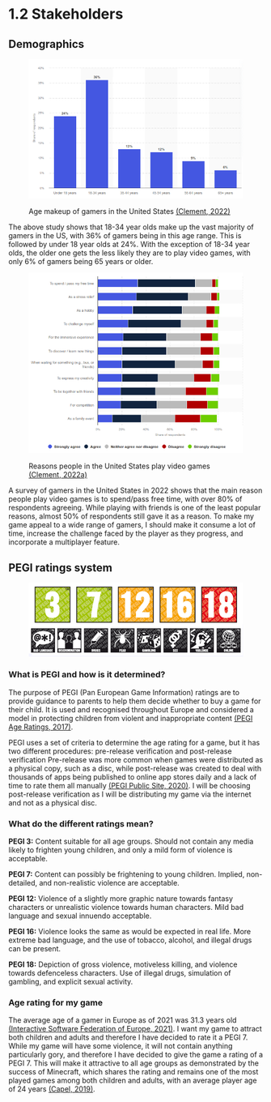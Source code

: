 # 1.2 Stakeholders

## Demographics

<figure><img src="../.gitbook/assets/image (3) (1) (1) (1) (1).png" alt=""><figcaption><p>Age makeup of gamers in the United States <a href="https://www.statista.com/statistics/189582/age-of-us-video-game-players/">(Clement, 2022)</a></p></figcaption></figure>

The above study shows that 18-34 year olds make up the vast majority of gamers in the US, with 36% of gamers being in this age range. This is followed by under 18 year olds at 24%. With the exception of 18-34 year olds, the older one gets the less likely they are to play video games, with only 6% of gamers being 65 years or older.

<figure><img src="../.gitbook/assets/image (14) (1).png" alt=""><figcaption><p>Reasons people in the United States play video games <a href="https://www.statista.com/statistics/239310/reasons-why-female-online-gamers-play-games-in-the-united-states/">(Clement, 2022a)</a></p></figcaption></figure>

A survey of gamers in the United States in 2022 shows that the main reason people play video games is to spend/pass free time, with over 80% of respondents agreeing. While playing with friends is one of the least popular reasons, almost 50% of respondents still gave it as a reason. To make my game appeal to a wide range of gamers, I should make it consume a lot of time, increase the challenge faced by the player as they progress, and incorporate a multiplayer feature.

## PEGI ratings system

<figure><img src="../.gitbook/assets/image (2) (2) (1) (1).png" alt=""><figcaption></figcaption></figure>

### What is PEGI and how is it determined?

The purpose of PEGI (Pan European Game Information) ratings are to provide guidance to parents to help them decide whether to buy a game for their child. It is used and recognised throughout Europe and considered a model in protecting children from violent and inappropriate content [(PEGI Age Ratings, 2017)](https://pegi.info/page/pegi-age-ratings).

PEGI uses a set of criteria to determine the age rating for a game, but it has two different procedures: pre-release verification and post-release verification  Pre-release was more common when games were distributed as a physical copy, such as a disc, while post-release was created to deal with thousands of apps being published to online app stores daily and a lack of time to rate them all manually [(PEGI Public Site, 2020)](https://pegi.info/page/how-we-rate-games). I will be choosing post-release verification as I will be distributing my game via the internet and not as a physical disc.

### What do the different ratings mean?

**PEGI 3:** Content suitable for all age groups. Should not contain any media likely to frighten young children, and only a mild form of violence is acceptable.&#x20;

**PEGI 7:** Content can possibly be frightening to young children. Implied, non-detailed, and non-realistic violence are acceptable.

**PEGI 12:** Violence of a slightly more graphic nature towards fantasy characters or unrealistic violence towards human characters. Mild bad language and sexual innuendo acceptable.

**PEGI 16:** Violence looks the same as would be expected in real life. More extreme bad language, and the use of tobacco, alcohol, and illegal drugs can be present.

**PEGI 18:** Depiction of gross violence, motiveless killing, and violence towards defenceless characters. Use of illegal drugs, simulation of gambling, and explicit sexual activity.

### Age rating for my game

The average age of a gamer in Europe as of 2021 was 31.3 years old [(Interactive Software Federation of Europe, 2021)](https://www.isfe.eu/wp-content/uploads/2022/08/FINAL-ISFE-EGDFKey-Facts-from-2021-about-Europe-video-games-sector-web.pdf). I want my game to attract both children and adults and therefore I have decided to rate it a PEGI 7. While my game will have some violence, it will not contain anything particularly gory, and therefore I have decided to give the game a rating of a PEGI 7. This will make it attractive to all age groups as demonstrated by the success of Minecraft, which shares the rating and remains one of the most played games among both children and adults, with an average player age of 24 years [(Capel, 2019)](https://www.pcgamesn.com/minecraft/player-age).
